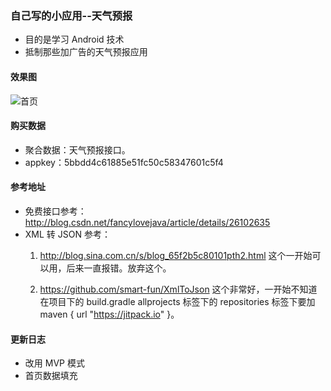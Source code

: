 ### 自己写的小应用--天气预报

- 目的是学习 Android 技术
- 抵制那些加广告的天气预报应用

#### 效果图
![首页](https://github.com/kamaihamaiha/WeatherSampleForAndroid/raw/master/app/display/capture_1.png)
#### 购买数据
- 聚合数据：天气预报接口。
- appkey：5bbdd4c61885e51fc50c58347601c5f4

#### 参考地址
- 免费接口参考：http://blog.csdn.net/fancylovejava/article/details/26102635
- XML 转 JSON 参考：
    1. http://blog.sina.com.cn/s/blog_65f2b5c80101pth2.html 这个一开始可以用，后来一直报错。放弃这个。
    
    2. https://github.com/smart-fun/XmlToJson 这个非常好，一开始不知道在项目下的 build.gradle allprojects 标签下的 repositories 标签下要加 maven { url "https://jitpack.io" }。
    
#### 更新日志
- 改用 MVP 模式
- 首页数据填充